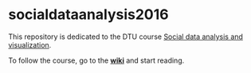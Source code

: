 # socialdataanalysis2016
This repository is dedicated to the DTU course [Social data analysis and visualization](http://www.kurser.dtu.dk/2013-2014/02806.aspx?menulanguage=en-GB). 

To follow the course, go to the [**wiki**](https://github.com/suneman/socialdataanalysis2016/wiki) and start reading.
